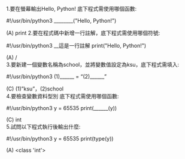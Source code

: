 1.要在螢幕輸出Hello, Python!  底下程式需使用哪個函數:

#!/usr/bin/python3
________("Hello, Python!")

(A) print 2.要在程式碼中新增一行註解，底下程式需使用哪個符號:

#!/usr/bin/python3
__這是一行註解
print("Hello, Python!")

(A)	/  
3.要新建一個變數名稱為school，並將變數值設定為ksu，底下程式需填入:

#!/usr/bin/python3
(1)______ = “(2)______”

 (C) (1)”ksu”，(2)school  
4.要檢查變數資料型別 底下程式需使用哪個函數:

#!/usr/bin/python3
y = 65535
print(______(y))

 (C) int   
5.試問以下程式執行後輸出什麼:

#!/usr/bin/python3
y = 65535
print(type(y))

(A) <class 'int'>  
